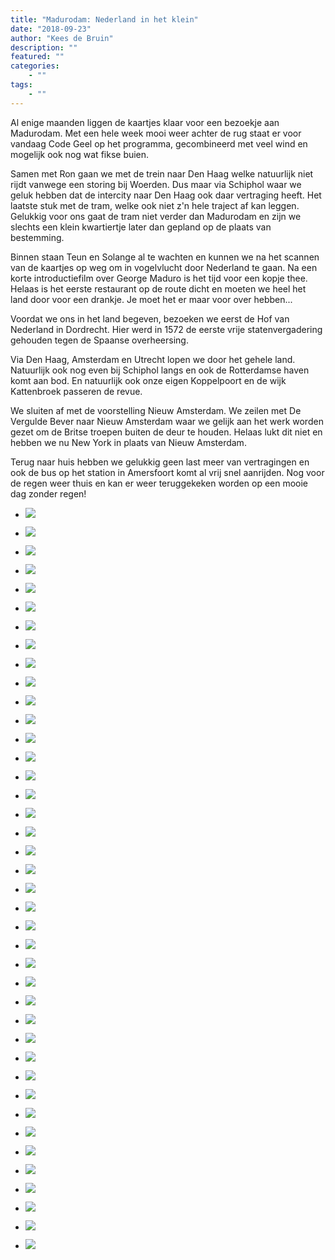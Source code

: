 ```yaml
---
title: "Madurodam: Nederland in het klein"
date: "2018-09-23"
author: "Kees de Bruin"
description: ""
featured: ""
categories:
    - ""
tags:
    - ""
---
```


Al enige maanden liggen de kaartjes klaar voor een bezoekje aan Madurodam. Met een hele week mooi weer achter de rug staat er voor vandaag Code Geel op het programma, gecombineerd met veel wind en mogelijk ook nog wat fikse buien.

Samen met Ron gaan we met de trein naar Den Haag welke natuurlijk niet rijdt vanwege een storing bij Woerden. Dus maar via Schiphol waar we geluk hebben dat de intercity naar Den Haag ook daar vertraging heeft. Het laatste stuk met de tram, welke ook niet z'n hele traject af kan leggen. Gelukkig voor ons gaat de tram niet verder dan Madurodam en zijn we slechts een klein kwartiertje later dan gepland op de plaats van bestemming.

Binnen staan Teun en Solange al te wachten en kunnen we na het scannen van de kaartjes op weg om in vogelvlucht door Nederland te gaan. Na een korte introductiefilm over George Maduro is het tijd voor een kopje thee. Helaas is het eerste restaurant op de route dicht en moeten we heel het land door voor een drankje. Je moet het er maar voor over hebben...

Voordat we ons in het land begeven, bezoeken we eerst de Hof van Nederland in Dordrecht. Hier werd in 1572 de eerste vrije statenvergadering gehouden tegen de Spaanse overheersing.

Via Den Haag, Amsterdam en Utrecht lopen we door het gehele land. Natuurlijk ook nog even bij Schiphol langs en ook de Rotterdamse haven komt aan bod. En natuurlijk ook onze eigen Koppelpoort en de wijk Kattenbroek passeren de revue.

We sluiten af met de voorstelling Nieuw Amsterdam. We zeilen met De Vergulde Bever naar Nieuw Amsterdam waar we gelijk aan het werk worden gezet om de Britse troepen buiten de deur te houden. Helaas lukt dit niet en hebben we nu New York in plaats van Nieuw Amsterdam.

Terug naar huis hebben we gelukkig geen last meer van vertragingen en ook de bus op het station in Amersfoort komt al vrij snel aanrijden. Nog voor de regen weer thuis en kan er weer teruggekeken worden op een mooie dag zonder regen!

- [![](https://www.halfje-bruin.nl/app/uploads/2018/09/20180921-madurodam-0003-1.jpg)](https://www.halfje-bruin.nl/app/uploads/2018/09/20180921-madurodam-0003-1.jpg)
    
- [![](https://www.halfje-bruin.nl/app/uploads/2018/09/20180921-madurodam-0007-1-1.jpg)](https://www.halfje-bruin.nl/app/uploads/2018/09/20180921-madurodam-0007-1-1.jpg)
    
- [![](https://www.halfje-bruin.nl/app/uploads/2018/09/20180921-madurodam-0008-1.jpg)](https://www.halfje-bruin.nl/app/uploads/2018/09/20180921-madurodam-0008-1.jpg)
    
- [![](https://www.halfje-bruin.nl/app/uploads/2018/09/20180921-madurodam-0012-1.jpg)](https://www.halfje-bruin.nl/app/uploads/2018/09/20180921-madurodam-0012-1.jpg)
    
- [![](https://www.halfje-bruin.nl/app/uploads/2018/09/20180921-madurodam-0017-1.jpg)](https://www.halfje-bruin.nl/app/uploads/2018/09/20180921-madurodam-0017-1.jpg)
    
- [![](https://www.halfje-bruin.nl/app/uploads/2018/09/20180921-madurodam-0025-1.jpg)](https://www.halfje-bruin.nl/app/uploads/2018/09/20180921-madurodam-0025-1.jpg)
    
- [![](https://www.halfje-bruin.nl/app/uploads/2018/09/20180921-madurodam-0031-1.jpg)](https://www.halfje-bruin.nl/app/uploads/2018/09/20180921-madurodam-0031-1.jpg)
    
- [![](https://www.halfje-bruin.nl/app/uploads/2018/09/20180921-madurodam-0034-1.jpg)](https://www.halfje-bruin.nl/app/uploads/2018/09/20180921-madurodam-0034-1.jpg)
    
- [![](https://www.halfje-bruin.nl/app/uploads/2018/09/20180921-madurodam-0039-1.jpg)](https://www.halfje-bruin.nl/app/uploads/2018/09/20180921-madurodam-0039-1.jpg)
    
- [![](https://www.halfje-bruin.nl/app/uploads/2018/09/20180921-madurodam-0043-1.jpg)](https://www.halfje-bruin.nl/app/uploads/2018/09/20180921-madurodam-0043-1.jpg)
    
- [![](https://www.halfje-bruin.nl/app/uploads/2018/09/20180921-madurodam-0045-1.jpg)](https://www.halfje-bruin.nl/app/uploads/2018/09/20180921-madurodam-0045-1.jpg)
    
- [![](https://www.halfje-bruin.nl/app/uploads/2018/09/20180921-madurodam-0047-1.jpg)](https://www.halfje-bruin.nl/app/uploads/2018/09/20180921-madurodam-0047-1.jpg)
    
- [![](https://www.halfje-bruin.nl/app/uploads/2018/09/20180921-madurodam-0048-1.jpg)](https://www.halfje-bruin.nl/app/uploads/2018/09/20180921-madurodam-0048-1.jpg)
    
- [![](https://www.halfje-bruin.nl/app/uploads/2018/09/20180921-madurodam-0053-1.jpg)](https://www.halfje-bruin.nl/app/uploads/2018/09/20180921-madurodam-0053-1.jpg)
    
- [![](https://www.halfje-bruin.nl/app/uploads/2018/09/20180921-madurodam-0054-1.jpg)](https://www.halfje-bruin.nl/app/uploads/2018/09/20180921-madurodam-0054-1.jpg)
    
- [![](https://www.halfje-bruin.nl/app/uploads/2018/09/20180921-madurodam-0055-1.jpg)](https://www.halfje-bruin.nl/app/uploads/2018/09/20180921-madurodam-0055-1.jpg)
    
- [![](https://www.halfje-bruin.nl/app/uploads/2018/09/20180921-madurodam-0060-1.jpg)](https://www.halfje-bruin.nl/app/uploads/2018/09/20180921-madurodam-0060-1.jpg)
    
- [![](https://www.halfje-bruin.nl/app/uploads/2018/09/20180921-madurodam-0061-1.jpg)](https://www.halfje-bruin.nl/app/uploads/2018/09/20180921-madurodam-0061-1.jpg)
    
- [![](https://www.halfje-bruin.nl/app/uploads/2018/09/20180921-madurodam-0074-1.jpg)](https://www.halfje-bruin.nl/app/uploads/2018/09/20180921-madurodam-0074-1.jpg)
    
- [![](https://www.halfje-bruin.nl/app/uploads/2018/09/20180921-madurodam-0075-1.jpg)](https://www.halfje-bruin.nl/app/uploads/2018/09/20180921-madurodam-0075-1.jpg)
    
- [![](https://www.halfje-bruin.nl/app/uploads/2018/09/20180921-madurodam-0080-1.jpg)](https://www.halfje-bruin.nl/app/uploads/2018/09/20180921-madurodam-0080-1.jpg)
    
- [![](https://www.halfje-bruin.nl/app/uploads/2018/09/20180921-madurodam-0084-1.jpg)](https://www.halfje-bruin.nl/app/uploads/2018/09/20180921-madurodam-0084-1.jpg)
    
- [![](https://www.halfje-bruin.nl/app/uploads/2018/09/20180921-madurodam-0086-1.jpg)](https://www.halfje-bruin.nl/app/uploads/2018/09/20180921-madurodam-0086-1.jpg)
    
- [![](https://www.halfje-bruin.nl/app/uploads/2018/09/20180921-madurodam-0089-1.jpg)](https://www.halfje-bruin.nl/app/uploads/2018/09/20180921-madurodam-0089-1.jpg)
    
- [![](https://www.halfje-bruin.nl/app/uploads/2018/09/20180921-madurodam-0093-1.jpg)](https://www.halfje-bruin.nl/app/uploads/2018/09/20180921-madurodam-0093-1.jpg)
    
- [![](https://www.halfje-bruin.nl/app/uploads/2018/09/20180921-madurodam-0097-1.jpg)](https://www.halfje-bruin.nl/app/uploads/2018/09/20180921-madurodam-0097-1.jpg)
    
- [![](https://www.halfje-bruin.nl/app/uploads/2018/09/20180921-madurodam-0099-1.jpg)](https://www.halfje-bruin.nl/app/uploads/2018/09/20180921-madurodam-0099-1.jpg)
    
- [![](https://www.halfje-bruin.nl/app/uploads/2018/09/20180921-madurodam-0106-1.jpg)](https://www.halfje-bruin.nl/app/uploads/2018/09/20180921-madurodam-0106-1.jpg)
    
- [![](https://www.halfje-bruin.nl/app/uploads/2018/09/20180921-madurodam-0107-1.jpg)](https://www.halfje-bruin.nl/app/uploads/2018/09/20180921-madurodam-0107-1.jpg)
    
- [![](https://www.halfje-bruin.nl/app/uploads/2018/09/20180921-madurodam-0109-1.jpg)](https://www.halfje-bruin.nl/app/uploads/2018/09/20180921-madurodam-0109-1.jpg)
    
- [![](https://www.halfje-bruin.nl/app/uploads/2018/09/20180921-madurodam-0110-1.jpg)](https://www.halfje-bruin.nl/app/uploads/2018/09/20180921-madurodam-0110-1.jpg)
    
- [![](https://www.halfje-bruin.nl/app/uploads/2018/09/20180921-madurodam-0113-1.jpg)](https://www.halfje-bruin.nl/app/uploads/2018/09/20180921-madurodam-0113-1.jpg)
    
- [![](https://www.halfje-bruin.nl/app/uploads/2018/09/20180921-madurodam-0132-1.jpg)](https://www.halfje-bruin.nl/app/uploads/2018/09/20180921-madurodam-0132-1.jpg)
    
- [![](https://www.halfje-bruin.nl/app/uploads/2018/09/20180921-madurodam-0133-1.jpg)](https://www.halfje-bruin.nl/app/uploads/2018/09/20180921-madurodam-0133-1.jpg)
    
- [![](https://www.halfje-bruin.nl/app/uploads/2018/09/20180921-madurodam-0135-1.jpg)](https://www.halfje-bruin.nl/app/uploads/2018/09/20180921-madurodam-0135-1.jpg)
    
- [![](https://www.halfje-bruin.nl/app/uploads/2018/09/20180921-madurodam-0142-1.jpg)](https://www.halfje-bruin.nl/app/uploads/2018/09/20180921-madurodam-0142-1.jpg)
    
- [![](https://www.halfje-bruin.nl/app/uploads/2018/09/20180921-madurodam-0143-1.jpg)](https://www.halfje-bruin.nl/app/uploads/2018/09/20180921-madurodam-0143-1.jpg)
    
- [![](https://www.halfje-bruin.nl/app/uploads/2018/09/20180921-madurodam-0145-1.jpg)](https://www.halfje-bruin.nl/app/uploads/2018/09/20180921-madurodam-0145-1.jpg)
    
- [![](https://www.halfje-bruin.nl/app/uploads/2018/09/20180921-madurodam-0150-1.jpg)](https://www.halfje-bruin.nl/app/uploads/2018/09/20180921-madurodam-0150-1.jpg)
    
- [![](https://www.halfje-bruin.nl/app/uploads/2018/09/20180921-madurodam-0151-1.jpg)](https://www.halfje-bruin.nl/app/uploads/2018/09/20180921-madurodam-0151-1.jpg)
